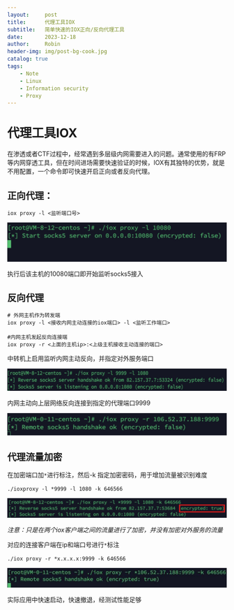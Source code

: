 ```yaml
---
layout:     post
title:      代理工具IOX
subtitle:   简单快速的IOX正向/反向代理工具
date:       2023-12-18
author:     Robin
header-img: img/post-bg-cook.jpg
catalog: true
tags:
    - Note
    - Linux
    - Information security
    - Proxy
---
```

# 代理工具IOX

在渗透或者CTF过程中，经常遇到多层级内网需要进入的问题。通常使用的有FRP等内网穿透工具，但在时间进场需要快速验证的时候，IOX有其独特的优势，就是不用配置，一个命令即可快速开启正向或者反向代理。

## 正向代理：

```
iox proxy -l <监听端口号>
```

![](assets/2023-12-18-13-06-49-image.png)

执行后该主机的10080端口即开始监听socks5接入

## 反向代理

```shell
# 外网主机作为转发端
iox proxy -l <接收内网主动连接的iox端口> -l <监听工作端口>

#内网主机发起反向连接端
iox proxy -r <上面的主机ip>:<上级主机接收主动连接的端口>
```

中转机上启用监听内网主动反向，并指定对外服务端口

![](assets/2023-12-18-13-11-21-image.png)

内网主动向上层网络反向连接到指定的代理端口9999

![](assets/2023-12-18-13-11-48-image.png)

## 代理流量加密

在加密端口加`*`进行标注，然后-k 指定加密密码，用于增加流量被识别难度

```shell
./ioxproxy -l *9999 -l 1080 -k 646566 
```

![](assets/2023-12-18-13-20-08-image.png)

*注意：只是在两个iox客户端之间的流量进行了加密，并没有加密对外服务的流量*

对应的连接客户端在ip和端口号进行`*`标注

```shell
./iox proxy -r *x.x.x.x:9999 -k 646566
```

![](assets/2023-12-18-13-21-21-image.png)



实际应用中快速启动，快速撤退，经测试性能足够
